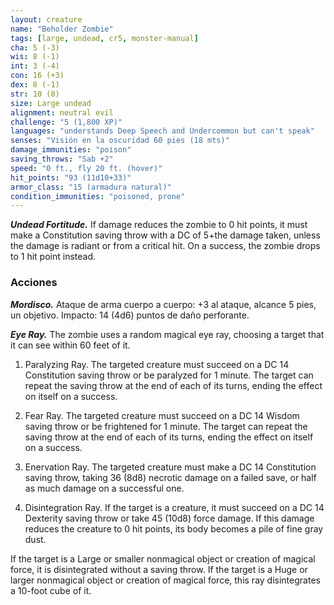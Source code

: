 ```yaml
---
layout: creature
name: "Beholder Zombie"
tags: [large, undead, cr5, monster-manual]
cha: 5 (-3)
wis: 8 (-1)
int: 3 (-4)
con: 16 (+3)
dex: 8 (-1)
str: 10 (0)
size: Large undead
alignment: neutral evil
challenge: "5 (1,800 XP)"
languages: "understands Deep Speech and Undercommon but can't speak"
senses: "Visión en la oscuridad 60 pies (18 mts)"
damage_immunities: "poison"
saving_throws: "Sab +2"
speed: "0 ft., fly 20 ft. (hover)"
hit_points: "93 (11d10+33)"
armor_class: "15 (armadura natural)"
condition_immunities: "poisoned, prone"
---
```


***Undead Fortitude.*** If damage reduces the zombie to 0 hit points, it must make a Constitution saving throw with a DC of 5+the damage taken, unless the damage is radiant or from a critical hit. On a success, the zombie drops to 1 hit point instead.

### Acciones

***Mordisco.*** Ataque de arma cuerpo a cuerpo: +3 al ataque, alcance 5 pies, un objetivo. Impacto: 14 (4d6) puntos de daño perforante.

***Eye Ray.*** The zombie uses a random magical eye ray, choosing a target that it can see within 60 feet of it.

1. Paralyzing Ray. The targeted creature must succeed on a DC 14 Constitution saving throw or be paralyzed for 1 minute. The target can repeat the saving throw at the end of each of its turns, ending the effect on itself on a success.

2. Fear Ray. The targeted creature must succeed on a DC 14 Wisdom saving throw or be frightened for 1 minute. The target can repeat the saving throw at the end of each of its turns, ending the effect on itself on a success.

3. Enervation Ray. The targeted creature must make a DC 14 Constitution saving throw, taking 36 (8d8) necrotic damage on a failed save, or half as much damage on a successful one.

4. Disintegration Ray. If the target is a creature, it must succeed on a DC 14 Dexterity saving throw or take 45 (10d8) force damage. If this damage reduces the creature to 0 hit points, its body becomes a pile of fine gray dust.

If the target is a Large or smaller nonmagical object or creation of magical force, it is disintegrated without a saving throw. If the target is a Huge or larger nonmagical object or creation of magical force, this ray disintegrates a 10-foot cube of it.